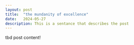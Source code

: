 ```yaml
---
layout: post
title:  "the mundanity of excellence"
date:   2024-05-27
description: This is a sentance that describes the post
---
```


tbd post content!